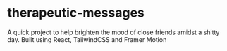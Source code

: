 # therapeutic-messages
A quick project to help brighten the mood of close friends amidst a shitty day. Built using React, TailwindCSS and Framer Motion
